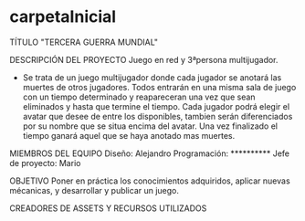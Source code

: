 # carpetaInicial
TÍTULO
"TERCERA GUERRA MUNDIAL"

DESCRIPCIÓN  DEL PROYECTO
Juego en red y 3ªpersona multijugador.
- Se trata de un juego multijugador donde cada jugador se anotará las muertes de otros jugadores. Todos entrarán en una misma sala de juego con un tiempo determinado y reapareceran una vez que sean eliminados y hasta que termine el tiempo. Cada jugador podrá elegir el avatar que desee de entre los disponibles, tambien serán diferenciados por su nombre que se situa encima del avatar. Una vez finalizado el tiempo ganará aquel que se haya anotado mas muertes.

MIEMBROS DEL EQUIPO
Diseño: Alejandro
Programación: **********
Jefe de proyecto: Mario

OBJETIVO
Poner en práctica los conocimientos adquiridos, aplicar nuevas mécanicas, y desarrollar y publicar un juego.

CREADORES DE ASSETS Y RECURSOS UTILIZADOS
